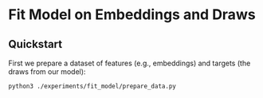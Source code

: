# Fit Model on Embeddings and Draws

## Quickstart
First we prepare a dataset of features (e.g., embeddings) and targets (the draws from our model):
```
python3 ./experiments/fit_model/prepare_data.py 
```

